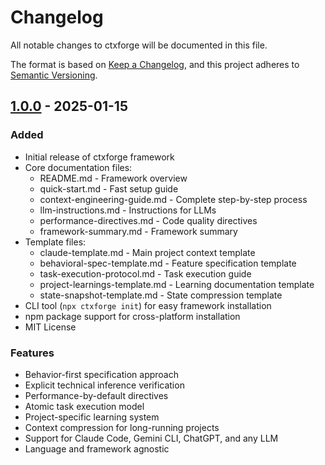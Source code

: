 # Changelog

All notable changes to ctxforge will be documented in this file.

The format is based on [Keep a Changelog](https://keepachangelog.com/en/1.0.0/),
and this project adheres to [Semantic Versioning](https://semver.org/spec/v2.0.0.html).

## [1.0.0] - 2025-01-15

### Added
- Initial release of ctxforge framework
- Core documentation files:
  - README.md - Framework overview
  - quick-start.md - Fast setup guide
  - context-engineering-guide.md - Complete step-by-step process
  - llm-instructions.md - Instructions for LLMs
  - performance-directives.md - Code quality directives
  - framework-summary.md - Framework summary
- Template files:
  - claude-template.md - Main project context template
  - behavioral-spec-template.md - Feature specification template
  - task-execution-protocol.md - Task execution guide
  - project-learnings-template.md - Learning documentation template
  - state-snapshot-template.md - State compression template
- CLI tool (`npx ctxforge init`) for easy framework installation
- npm package support for cross-platform installation
- MIT License

### Features
- Behavior-first specification approach
- Explicit technical inference verification
- Performance-by-default directives
- Atomic task execution model
- Project-specific learning system
- Context compression for long-running projects
- Support for Claude Code, Gemini CLI, ChatGPT, and any LLM
- Language and framework agnostic

[1.0.0]: https://github.com/YOUR_USERNAME/ctxforge/releases/tag/v1.0.0